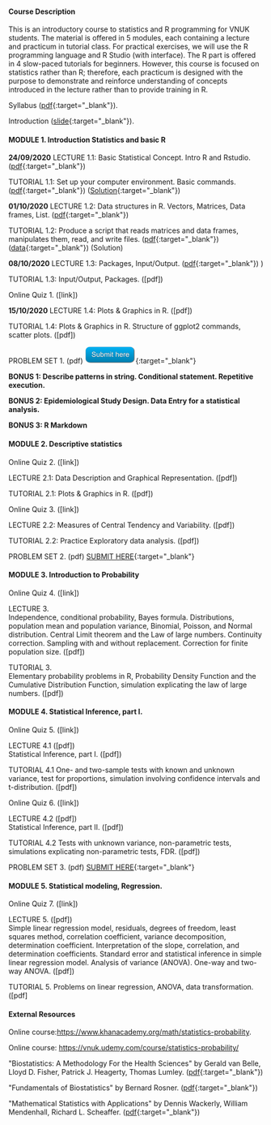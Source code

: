 
#### Course Description
This is an introductory course to statistics and R programming for VNUK students. The material is offered in 5 modules, each containing a lecture and practicum in tutorial class. For practical exercises, we will use the R programming language and R Studio (with interface). The R part is offered in 4 slow-paced tutorials for beginners. However, this course is focused on statistics rather than R; therefore, each practicum is designed with the purpose to demonstrate and reinforce understanding of concepts introduced in the lecture rather than to provide training in R.  

Syllabus ([pdf](https://drive.google.com/file/d/1sEa72QaSQg37LZC89UcNj_Shn1Ff-5FX/view?usp=sharing){:target="_blank"}).  

Introduction ([slide](https://drive.google.com/file/d/1FVI7iLQ2LChhpv6kn90Lk5qIdq5McfWC/view?usp=sharing){:target="_blank"}).  

#### MODULE 1. Introduction Statistics and basic R  
**24/09/2020** LECTURE 1.1: Basic Statistical Concept. Intro R and Rstudio. ([pdf](https://drive.google.com/file/d/1ATOy7jhOkjhvgASO456EqNdCz3UdkRLX/view?usp=sharing){:target="_blank"})  

TUTORIAL 1.1: Set up your computer environment. Basic commands. ([pdf](https://drive.google.com/file/d/1pzLPXw2KcSLVOmuRSZnFK3p0N36Mr4Yb/view?usp=sharing){:target="_blank"}) ([Solution](https://drive.google.com/file/d/11jo41rhq2eI96G1uFPMZValy3qMxowtb/view?usp=sharing){:target="_blank"})    

**01/10/2020** LECTURE 1.2: Data structures in R. Vectors, Matrices, Data frames, List. ([pdf](https://drive.google.com/file/d/1IeKLNP1gjGO_rB2fsXsZJNUSRSNK2Mcy/view?usp=sharing){:target="_blank"})  

TUTORIAL 1.2: Produce a script that reads matrices and data frames, manipulates them, read, and write files. ([pdf](https://drive.google.com/file/d/1VEpF8kVDijP8A3oUJX-hRux6zdaXgR8j/view?usp=sharing){:target="_blank"})  ([data](https://drive.google.com/file/d/11JhgFVdXldqEuKTj6RCtcvhPkLL03AnL/view?usp=sharing){:target="_blank"})  (Solution)    

**08/10/2020** LECTURE 1.3: Packages, Input/Output. ([pdf](https://drive.google.com/file/d/1xdZwG8vNgt19gUarwHmRsP7IsJvCFd0I/view?usp=sharing){:target="_blank"}) )  

TUTORIAL 1.3: Input/Output, Packages. ([pdf])  

Online Quiz 1. ([link])  

**15/10/2020** LECTURE 1.4: Plots & Graphics in R. ([pdf])  

TUTORIAL 1.4: Plots & Graphics in R. Structure of ggplot2 commands, scatter plots. ([pdf])  

PROBLEM SET 1. (pdf) [![](img/submit.png)](#){:target="_blank"}  

**BONUS 1: Describe patterns in string. Conditional statement. Repetitive execution.**  

**BONUS 2: Epidemiological Study Design. Data Entry for a statistical analysis.**  

**BONUS 3: R Markdown**

#### MODULE 2. Descriptive statistics
Online Quiz 2. ([link])  

LECTURE 2.1: Data Description and Graphical Representation. ([pdf])  

TUTORIAL 2.1: Plots & Graphics in R. ([pdf])  

Online Quiz 3. ([link])  

LECTURE 2.2: Measures of Central Tendency and Variability. ([pdf])  

TUTORIAL 2.2: Practice Exploratory data analysis. ([pdf])  

PROBLEM SET 2. (pdf) [SUBMIT HERE](#){:target="_blank"}  

#### MODULE 3. Introduction to Probability
Online Quiz 4. ([link])  

LECTURE 3.  
Independence, conditional probability, Bayes formula. Distributions, population mean and population variance, Binomial, Poisson, and Normal distribution. Central Limit theorem and the Law of large numbers. Continuity correction. Sampling with and without replacement. Correction for finite population size. ([pdf])  

TUTORIAL 3.  
Elementary probability problems in R, Probability Density Function and the Cumulative Distribution Function, simulation explicating the law of large numbers. ([pdf])  

#### MODULE 4. Statistical Inference, part I.
Online Quiz 5. ([link])  

LECTURE 4.1 ([pdf])  
Statistical Inference, part I. ([pdf])  

TUTORIAL 4.1 One- and two-sample tests with known and unknown variance, test for proportions, simulation involving confidence intervals and t-distribution. ([pdf])  

Online Quiz 6. ([link])  

LECTURE 4.2 ([pdf])  
Statistical Inference, part II. ([pdf])  

TUTORIAL 4.2 Tests with unknown variance, non-parametric tests, simulations explicating non-parametric tests, FDR. ([pdf])  

PROBLEM SET 3. (pdf) [SUBMIT HERE](#){:target="_blank"}  

#### MODULE 5. Statistical modeling, Regression.
Online Quiz 7. ([link])  

LECTURE 5. ([pdf])  
Simple linear regression model, residuals, degrees of freedom, least squares method, correlation coefficient, variance decomposition, determination coefficient. Interpretation of the slope, correlation, and determination coefficients. Standard error and statistical inference in simple linear regression model. Analysis of variance (ANOVA). One-way and two-way ANOVA. ([pdf])  

TUTORIAL 5. Problems on linear regression, ANOVA, data transformation. ([pdf]  

#### External Resources
Online course:https://www.khanacademy.org/math/statistics-probability.  

Online course: https://vnuk.udemy.com/course/statistics-probability/  

"Biostatistics: A Methodology For the Health Sciences" by Gerald van Belle, Lloyd D. Fisher, Patrick J. Heagerty, Thomas Lumley. ([pdf](https://drive.google.com/file/d/1vJA265WMp35vMkWuyHyIskUEpt0GBe2_/view?usp=sharing){:target="_blank"})  

"Fundamentals of Biostatistics" by Bernard Rosner. ([pdf](https://drive.google.com/file/d/1qwbCk2xcGdPkEz0kxN-yfe_SAgY5K7VB/view?usp=sharing){:target="_blank"})  

"Mathematical Statistics with Applications" by Dennis Wackerly, William Mendenhall, Richard L. Scheaffer. ([pdf](https://drive.google.com/file/d/1I4ENykDHBqR7fnMWbYA0zhyVLtUDT-Ua/view?usp=sharing){:target="_blank"})  

